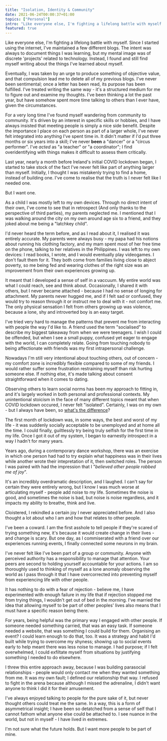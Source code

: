 ```yaml
---
title: "Isolation, Identity & Community"
date: 2021-06-24T00:00:37+01:00
topics: ["Personal"]
intro: "Like everyone else, I'm fighting a lifelong battle with myself. Since I started using the internet, I've maintained a few different blogs. The intent was always to document things I was learning, but my mental image was of discrete 'projects' related to technology."
featured: true
---
```


Like everyone else, I'm fighting a lifelong battle with myself. Since I started using the internet, I've maintained a few different blogs. The intent was always to document things I was learning, but my mental image was of discrete 'projects' related to technology. Instead, I found and still find myself writing about the things I've learned about myself.

Eventually, I was taken by an urge to produce something of objective value, and that compulsion lead me to delete all of my previous blogs. I've never been sentimental; once a letter has been read, its purpose has been fulfilled. I've treated writing the same way - it's a structured medium for me to figure out and examine my thoughts. I've been thinking a lot the past year, but have somehow spent more time talking to others than I ever have, given the circumstances.

For a very long time I've found myself wandering from community to community. It's driven by an interest in specific skills or hobbies, and I have always insisted that meeting people is simply a nice side benefit. Despite the importance I place on each person as part of a larger whole, I've never felt integrated into anything I've spent time in. It didn't matter if I'd put three months or six years into a skill; I've never **been** a "dancer" or a "circus performer". I've *acted* as "a teacher" or "a coordinator"; I find overidentifying with things makes it difficult to assess them critically.

Last year, nearly a month before Ireland's initial COVID lockdown began, I started to take stock of the fact I've never felt like part of anything larger than myself. Initially, I thought I was mistakenly trying to find a home, instead of building one. I've come to realise that the truth is I never felt like I needed one.

But I want one.

As a child I was mostly left to my own devices. Through no direct intent of their own, I've come to see that in retrospect (And only thanks to the perspective of third parties), my parents neglected me. I mentioned that I was walking around the city on my own around age six to a friend, and they joked about me being a "latchkey child".

I'd never heard the term before, and as I read about it, I realised it was entirely accurate. My parents were always busy - my papa had his notions about running his clothing factory, and my mam spent most of her free time on the phone, talking to her relatives in the Philippines. I was left to my own devices: I read books, I wrote, and I would eventually play videogames. I don't fault them for it. They both come from families living close to abject poverty, so me being fed and wearing clothes of the right size was an improvement from their own experiences growing up.

It meant that I developed a sense of self in a vaccuum. My entire world was what I could reach, see and think about. Occasionally, I shared it with others, but I never became attached - because I had no sense of longing for attachment. My parents never hugged me, and if I felt sad or confused, they would try to reason through it or instruct me to deal with it - not comfort me. The only physical sensation I felt from others growing up was violence, because a lone, shy and introverted boy is an easy target.

I've tried very hard to manage the patterns that prevent me from interacting with people the way I'd like to. A friend used the term "socialised" to describe my biggest takeaway from when we were teenagers. I wish I could be offended, but when I see a small puppy, confused yet eager to engage with the world, I can completely relate. Going from touching nobody to being affectionate with friends was my first intrapersonal challenge.

Nowadays I'm still very intentional about touching others, out of concern - my comfort zone is incredibly flexible compared to some of my friends. I would rather suffer some frustration restraining myself than risk hurting someone else. If nothing else, it's made talking about consent straightforward when it comes to dating.

Observing others to learn social norms has been my approach to fitting in, and it's largely worked in both personal and professional contexts. My unintentional stoicism in the face of many different topics meant that when COVID lockdown occured, I never felt "isolated". Certainly, I was on my own - but I always have been, so [what's the difference](https://www.youtube.com/watch?v=82O5n7TUxCU)?

The first month of lockdown was, in some ways, the best and worst of my life - it was suddenly socially acceptable to be unemployed and at home all the time. I could finally, guiltlessly try being truly selfish for the first time in my life. Once I got it out of my system, I began to earnestly introspect in a way I hadn't for many years.

Years ago, during a contemporary dance workshop, there was an exercise in which one person had had to try explain what happiness was in their lives while another wrote their intepretation of it, then switched roles. The person I was paired with had the impression that I "*believed other people robbed me of joy*".

It's an incredibly overdramatic description, and I laughed. I can't say for certain they were entirely wrong, but I know I was much worse at articulating myself - people add noise to my life. Sometimes the noise is good, and sometimes the noise is bad, but noise is noise regardless, and it impacts my ability to breathe, think and live.

Cloistered, I rekindled a certain joy I never appreciated before. And I also thought a lot about who I am and how that relates to other people.

I've been a coward. I am the first asshole to tell people if they're scared of trying something new, it's because it would create change in their lives - and change is scary. But one day, as I commiserated with a friend over our experiences running events, I finally connected some neurons in my brain.

I've never felt like I've been part of a group or community. Anyone with perceived authority has a responsibility to manage that attention. Your peers are second to holding yourself accountable for your actions. I am so thoroughly used to thinking of myself as a lone anomaly observing the world as I pass through it that I have overcorrected into preventing myself from experiencing life with other people.

It has nothing to do with a fear of rejection - believe me, I have experimented with enough failure in my life that if rejection stopped me from trying things, I wouldn't get out of bed in the morning. I've married the idea that allowing myself to be part of other peoples' lives also means that I must have a specific reason being there.

For years, being helpful was the primary way I engaged with other people. If someone needed something carried, that was an easy task. If someone needed a website, that was something I could build for them. Organising an event? I could learn enough to do that, too. It was a strategy and habit I'd built while trying to overcome my shyness; showing up to social events early to help meant there was less noise to manage. I had purpose; if I felt overwhelmed, I could exfiltate myself from situations by justifying something I needed to do elsewhere.

I threw this entire approach away, because I was building parasocial relationships - people would only contact me when they wanted something from me. It was my own fault; I defined our relationship that way. I refused to fight in the arena because although I missed the adrenaline, I didn't want anyone to think I did it for their amusement.

I've always enjoyed talking to people for the pure sake of it, but never thought others could treat me the same. In a way, this is a form of asymmetrical insight; I have been so detatched from a sense of self that I cannot fathom what anyone else could be attached to. I see nuance in the world, but not in myself - I have lived in extremes.

I'm not sure what the future holds. But I want more people to be part of mine.
